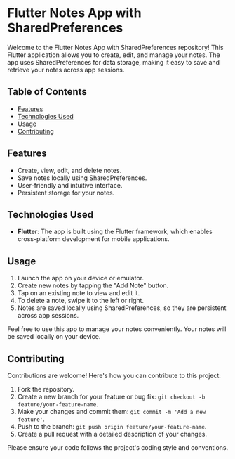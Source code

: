 # Flutter Notes App with SharedPreferences

Welcome to the Flutter Notes App with SharedPreferences repository! This Flutter application allows you to create, edit, and manage your notes. The app uses SharedPreferences for data storage, making it easy to save and retrieve your notes across app sessions.

## Table of Contents

- [Features](#features)
- [Technologies Used](#technologies-used)
- [Usage](#usage)
- [Contributing](#contributing)

## Features

- Create, view, edit, and delete notes.
- Save notes locally using SharedPreferences.
- User-friendly and intuitive interface.
- Persistent storage for your notes.

## Technologies Used

- **Flutter**: The app is built using the Flutter framework, which enables cross-platform development for mobile applications.

## Usage

1. Launch the app on your device or emulator.
2. Create new notes by tapping the "Add Note" button.
3. Tap on an existing note to view and edit it.
4. To delete a note, swipe it to the left or right.
5. Notes are saved locally using SharedPreferences, so they are persistent across app sessions.

Feel free to use this app to manage your notes conveniently. Your notes will be saved locally on your device.

## Contributing

Contributions are welcome! Here's how you can contribute to this project:

1. Fork the repository.
2. Create a new branch for your feature or bug fix: `git checkout -b feature/your-feature-name`.
3. Make your changes and commit them: `git commit -m 'Add a new feature'`.
4. Push to the branch: `git push origin feature/your-feature-name`.
5. Create a pull request with a detailed description of your changes.

Please ensure your code follows the project's coding style and conventions.

